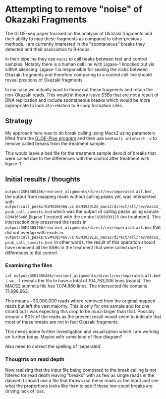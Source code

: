 # Attempting to remove "noise" of Okazaki Fragments

The GLOE-seq paper focused on the analysis of Okazaki fragments and their
ability to map these fragments as compared to other previous methods. I am
currently interested in the "spontaneous" breaks they detected and their
association to R-loops. 

In their pipeline they use `macs2` to call beaks between test and control
samples. Notably there is a human cell line with Ligase-1 knocked out via
siRNA silencing. Ligase-1 is responsible for sealing the nicks between
Okazaki fragments and therefore comparing to a control cell line should
reveal positions of Okazaki fragments. 

In my case we actually want to throw out these fragments and retain the
non-Okazaki reads. This would in theory leave SSBs that are not a result of
DNA replication and include spontaneous breaks which would be more appropriate to
look at in relation to R-loop formation sites.  

## Strategy

My approach here was to do break calling using Macs2 using parameters lifted
from the [GLOE-Pipe program](https://gitlab.com/GPetrosino/GLOE-Pipe/-/blob/master/modules/GLOEseq/macs2.module.groovy)
and then use `bedtools intersect -v` to remove called breaks from the treatment
sample. 

This would leave a bed file for the treatment sample devoid of breaks that
were called due to the differences with the control after treatment with
ligase-1. 

## Initial results / thoughts


`output/GSM4305466/reorient_alignments/direct/rev/seperated.all.bed`
, the output from mapping reads without calling peaks yet, was intersected with 
`output/call_peaks/GSM4305466.vs.GSM3939125_macs2/direct/all/rev/macs2_peak_call_summits.bed`
which was the output of calling peaks using sample `GSM4305466` (ligase 1 treated)
with the control `GSM3939125` (no treatment). This intersection only preserved
the reads in `output/GSM4305466/reorient_alignments/direct/rev/seperated.all.bed`
that *did not* overlap with reads in 
`output/call_peaks/GSM4305466.vs.GSM3939125_macs2/direct/all/rev/macs2_peak_call_summits.bed`. In other words, the result of this operation
should have removed all the SSBs in the treatment that were called due
to differences to the control.

### Examining the files

`cat output/GSM4305466/reorient_alignments/direct/rev/seperated.all.bed | wc -l`
reveals the file to have a total of 104,783,006 lines (reads).
The MACS2 summits file has 1,074,860 lines. The intersected file
contains 71,698,663. 

This means ~30,000,000 reads where removed from the original mapped
reads but left the vast majority. This is only for one sample
and for one strand but I was expecting this drop to be *much* larger
than that. Possibly around > 60% of the reads as the present result would
seem to indicate that most of these breaks are not in fact Okazaki
fragments. 

This needs some further investigation and visualization which I am
working on further today. Maybe with some kind of flow diagram?

Also need to correct the spelling of 'seperated'.

### Thoughts on read depth

Now realizing that the input file being compared to the break calling
is not filtered for read depth leaving "breaks" with as few as single
reads in the dataset. I should use a file that throws out these reads as
the input and see what the proportions looks like then to see
if these low count breaks are driving lack of loss.



